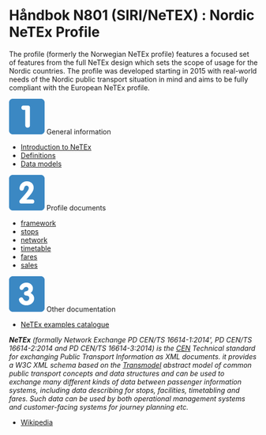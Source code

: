 # Håndbok N801 \(SIRI/NeTEX\) : Nordic NeTEx Profile

The profile \(formerly the Norwegian NeTEx profile\) features a focused set of features from the full NeTEx design which sets the scope of usage for the Nordic countries. The profile was developed starting in 2015 with real-world needs of the Nordic public transport situation in mind and aims to be fully compliant with the European NeTEx profile.

![\(blue star\)](../.gitbook/assets/31-20e3.png) General information

* [Introduction to NeTEx](https://enturas.atlassian.net/wiki/spaces/ROR/pages/1220444161/Introduction+to+NeTEx)
* [Definitions](https://enturas.atlassian.net/wiki/spaces/ROR/pages/1218380191/Definitions)
* [Data models](handbok-n801-siri-netex-data-models.md)

![\(blue star\)](../.gitbook/assets/32-20e3.png) Profile documents

* [framework]()
* [stops](handbok-n801-siri-netex-stops.md)
* [network](handbok-n801-siri-netex-network.md)
* [timetable](handbok-n801-siri-netex-timetable.md)
* [fares](handbok-n801-siri-netex-fares.md)
* [sales](handbok-n801-siri-netex-sales.md)

![\(blue star\)](../.gitbook/assets/33-20e3.png) Other documentation

* [NeTEx examples catalogue](handbok-n801-siri-netex-netex-examples-catalogue.md)

_**NeTEx** \(formally Network Exchange PD CEN/TS 16614-1:2014', PD CEN/TS 16614-2:2014 and PD CEN/TS 16614-3:2014\) is the_ [_CEN_](https://en.wikipedia.org/wiki/European_Committee_for_Standardization) _Technical standard for exchanging Public Transport Information as XML documents. it provides a W3C XML schema based on the_ [_Transmodel_](https://en.wikipedia.org/wiki/Transmodel) _abstract model of common public transport concepts and data structures and can be used to exchange many different kinds of data between passenger information systems, including data describing for stops, facilities, timetabling and fares. Such data can be used by both operational management systems and customer-facing systems for journey planning etc._

- [Wikipedia](https://en.wikipedia.org/wiki/NeTEx)

